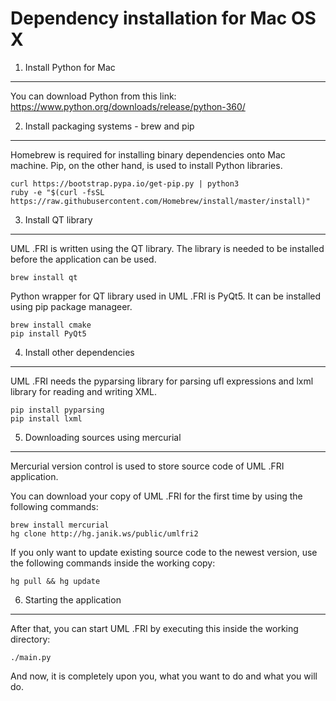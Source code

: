 Dependency installation for Mac OS X
====================================

1. Install Python for Mac
-------------------------

You can download Python from this link:
https://www.python.org/downloads/release/python-360/

2. Install packaging systems - brew and pip
-------------------------------------------

Homebrew is required for installing binary dependencies onto Mac machine. Pip, on the other hand, is used to install
Python libraries.

    curl https://bootstrap.pypa.io/get-pip.py | python3
    ruby -e "$(curl -fsSL https://raw.githubusercontent.com/Homebrew/install/master/install)"

3. Install QT library
---------------------

UML .FRI is written using the QT library. The library is needed to be installed before the application can be used.

    brew install qt

Python wrapper for QT library used in UML .FRI is PyQt5. It can be installed using pip package manageer.

    brew install cmake
    pip install PyQt5

4. Install other dependencies
-----------------------------

UML .FRI needs the pyparsing library for parsing ufl expressions and lxml library for reading and writing XML.

    pip install pyparsing
    pip install lxml

5. Downloading sources using mercurial
--------------------------------------

Mercurial version control is used to store source code of UML .FRI application.

You can download your copy of UML .FRI for the first time by using the following commands:

    brew install mercurial
    hg clone http://hg.janik.ws/public/umlfri2

If you only want to update existing source code to the newest version, use the following commands inside the working copy:

    hg pull && hg update

6. Starting the application
---------------------------

After that, you can start UML .FRI by executing this inside the working directory:

    ./main.py

And now, it is completely upon you, what you want to do and what you will do.
